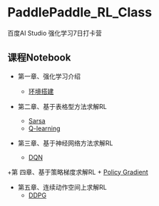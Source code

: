 # PaddlePaddle_RL_Class
百度AI Studio 强化学习7日打卡营
## 课程Notebook
+ 第一章、强化学习介绍
    + [环境搭建](https://nbviewer.jupyter.org/github/RonaldJEN/PaddlePaddle_RL_Class/blob/master/notebook/lesson1_MakeEnv.ipynb)

+ 第二章、基于表格型方法求解RL
    + [Sarsa](https://nbviewer.jupyter.org/github/RonaldJEN/PaddlePaddle_RL_Class/blob/master/notebook/lesson2.1_Sarsa.ipynb)
    + [Q-learning](https://nbviewer.jupyter.org/github/RonaldJEN/PaddlePaddle_RL_Class/blob/master/notebook/lesson2.2_Qlearning.ipynb)

+ 第三章、基于神经网络方法求解RL
    + [DQN](https://nbviewer.jupyter.org/github/RonaldJEN/PaddlePaddle_RL_Class/blob/master/notebook/lesson3_DQN.ipynb)

+第 四章、基于策略梯度求解RL
    + [Policy Gradient](https://nbviewer.jupyter.org/github/RonaldJEN/PaddlePaddle_RL_Class/blob/master/notebook/lesson4_PG.ipynb)

+ 第五章、连续动作空间上求解RL
    + [DDPG](https://nbviewer.jupyter.org/github/RonaldJEN/PaddlePaddle_RL_Class/blob/master/notebook/lesson5_FinalHW.ipynb)
